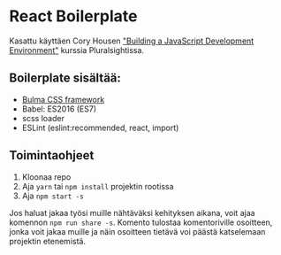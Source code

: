 # React Boilerplate

Kasattu käyttäen Cory Housen ["Building a JavaScript Development Environment"](https://app.pluralsight.com/library/courses/javascript-development-environment) kurssia Pluralsightissa.

## Boilerplate sisältää:
* [Bulma CSS framework](http://bulma.io/documentation/overview/start/)
* Babel: ES2016 (ES7)
* scss loader
* ESLint (eslint:recommended, react, import)

## Toimintaohjeet
1. Kloonaa repo
2. Aja ```yarn``` tai ```npm install``` projektin rootissa
3. Aja ```npm start -s```

Jos haluat jakaa työsi muille nähtäväksi kehityksen aikana, voit ajaa komennon ```npm run share -s```. Komento tulostaa komentoriville osoitteen, jonka voit jakaa muille ja näin osoitteen tietävä voi päästä katselemaan projektin etenemistä.